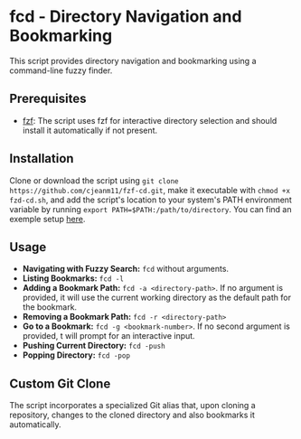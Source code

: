 # fcd - Directory Navigation and Bookmarking

This script provides directory navigation and bookmarking using a command-line fuzzy finder.
## Prerequisites

- [fzf](https://github.com/junegunn/fzf): The script uses fzf for interactive directory selection and should install it automatically if not present.

## Installation

Clone or download the script using `git clone https://github.com/cjeanm11/fzf-cd.git`, make it executable with `chmod +x fzd-cd.sh`, and add the script's location to your system's PATH environment variable by running `export PATH=$PATH:/path/to/directory`. You can find an exemple setup [here](https://github.com/cjeanm11/config).

## Usage

- **Navigating with Fuzzy Search:** `fcd` without arguments.
- **Listing Bookmarks:** `fcd -l`
- **Adding a Bookmark Path:** `fcd -a <directory-path>`. If no argument is provided, it will use the current working directory as the default path for the bookmark.
- **Removing a Bookmark Path:** `fcd -r <directory-path>`
- **Go to a Bookmark:** `fcd -g <bookmark-number>`. If no second argument is provided, t will prompt for an interactive input.
- **Pushing Current Directory:** `fcd -push`
- **Popping Directory:** `fcd -pop`

## Custom Git Clone

The script incorporates a specialized Git alias that, upon cloning a repository, changes to the cloned directory and also bookmarks it automatically.